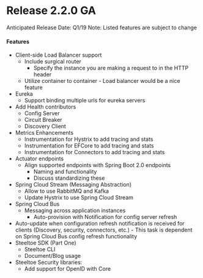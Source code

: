 # Release 2.2.0 GA
Anticipated Release Date: Q1/19
Note: Listed features are subject to change

#### Features
* Client-side Load Balancer support 
   * Include surgical router
       * Specify the instance you are making a request to in the HTTP header
   * Utilize container to container - Load balancer would be a nice feature
* Eureka
   * Support binding multiple urls for eureka servers
* Add Health contributors
   * Config Server
   * Circuit Breaker
   * Discovery Client
* Metrics Enhancements
   * Instrumentation for Hystrix to add tracing and stats
   * Instrumentation for EFCore to add tracing and stats
   * Instrumentation for Connectors to add tracing and stats
* Actuator endpoints
   * Align supported endpoints with Spring Boot 2.0 endpoints
       * Naming and functionality 
       * Discuss standardizing these
* Spring Cloud Stream (Messaging Abstraction)
   * Allow to use RabbitMQ and Kafka
   * Update Hystrix to use Spring Cloud Stream
* Spring Cloud Bus
   * Messaging across application instances
      * Auto-provision with Notification for config server refresh
* Auto-update when configuration refresh notification is received for clients (Discovery, security, connectors, etc.) - This task is dependent on Spring Cloud Bus config refresh functionality
* Steeltoe SDK (Part One)
   * Steeltoe CLI
   * Document/Blog usage
* Steeltoe Security libraries:
   * Add support for OpenID with Core

